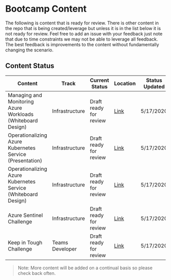 # Bootcamp Content


The following is content that is ready for review. There is other content in the repo that is being created/leverage but unless it is in the list below it is not ready for review.
Feel free to add an issue with your feedback just note that due to time constraints we may not be able to leverage all feedback. The best feedback is improvements to the content without fundamentally changing the scenario. 

## Content Status

| Content | Track   | Current Status | Location | Status Updated |
|-----------|-----------|-----------|-----------|-----------|
| Managing and Monitoring Azure Workloads (Whiteboard Design)  | Infrastructure  | Draft ready for review  | [Link](https://github.com/opsgility/virtual-partner-bootcamp/blob/master/Azure%20Infrastructure/Day%202%20-%20Operations/WDS) | 5/17/2020 |
| Operationalizing Azure Kubernetes Service (Presentation)  | Infrastructure  | Draft ready for review | [Link](https://github.com/opsgility/virtual-partner-bootcamp/blob/master/Azure%20Infrastructure/Day%204%20-%20AKS/Operationalizing%20Azure%20Kubernetes%20Service)  | 5/17/2020 |
| Operationalizing Azure Kubernetes Service (Whiteboard Design)  | Infrastructure  |  Draft ready for review  |  [Link](https://github.com/opsgility/virtual-partner-bootcamp/tree/master/Azure%20Infrastructure/Day%204%20-%20AKS/Operationalizing%20Azure%20Kubernetes%20Service/WDS) | 5/17/2020 |
| Azure Sentinel Challenge  | Infrastructure  |  Draft ready for review | [Link](https://github.com/opsgility/virtual-partner-bootcamp/tree/master/Azure%20Infrastructure/Day%205%20-%20Security/Sentinel%20Challenge)  | 5/17/2020 |
| Keep in Tough Challenge  | Teams Developer  |  Draft ready for review | [Link](https://github.com/opsgility/virtual-partner-bootcamp/tree/master/Teams%20Developer/Day3)  | 5/17/2020 |


> Note: More content will be added on a continual basis so please check back often. 

